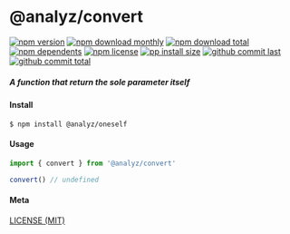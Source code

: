 # @analyz/convert

[![npm version][badge-npm-version]][url-npm]
[![npm download monthly][badge-npm-download-monthly]][url-npm]
[![npm download total][badge-npm-download-total]][url-npm]
[![npm dependents][badge-npm-dependents]][url-github]
[![npm license][badge-npm-license]][url-npm]
[![pp install size][badge-pp-install-size]][url-pp]
[![github commit last][badge-github-last-commit]][url-github]
[![github commit total][badge-github-commit-count]][url-github]

[//]: <> (Shields)

[badge-npm-version]: https://flat.badgen.net/npm/v/@analyz/convert

[badge-npm-download-monthly]: https://flat.badgen.net/npm/dm/@analyz/convert

[badge-npm-download-total]:https://flat.badgen.net/npm/dt/@analyz/convert

[badge-npm-dependents]: https://flat.badgen.net/npm/dependents/@analyz/convert

[badge-npm-license]: https://flat.badgen.net/npm/license/@analyz/convert

[badge-pp-install-size]: https://flat.badgen.net/packagephobia/install/@analyz/convert

[badge-github-last-commit]: https://flat.badgen.net/github/last-commit/hoyeungw/analyz

[badge-github-commit-count]: https://flat.badgen.net/github/commits/hoyeungw/analyz

[//]: <> (Link)

[url-npm]: https://npmjs.org/package/@analyz/convert

[url-pp]: https://packagephobia.now.sh/result?p=@analyz/convert

[url-github]: https://github.com/hoyeungw/analyz

##### A function that return the sole parameter itself

#### Install

```console
$ npm install @analyz/oneself
```

#### Usage

```js
import { convert } from '@analyz/convert'

convert() // undefined
```

#### Meta

[LICENSE (MIT)](LICENSE)

